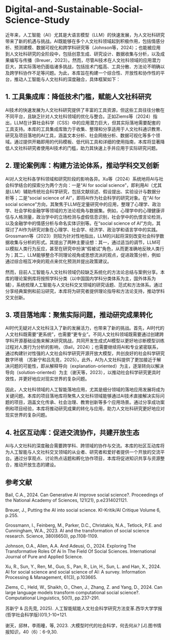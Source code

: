 # Digital-and-Sustainable-Social-Science-Study

近年来，人工智能（AI）尤其是大语言模型（LLM）的快速发展，为人文社科研究带来了新的机遇与挑战。AI既能够在多个人文社科领域起到积极作用，包括情感分析、预测建模、数据可视化和跨学科研究等（Johnson等，2024）；也能被应用到人文社科研究的全阶段中，包括创意生成、研究设计、数据收集与分析，以及成果编写与传播（Breuer，2023）。然而，尽管AI技术在人文社科领域的应用潜力巨大，其实际落地仍面临诸多挑战，包括技术门槛高、工具分散、方法论不明确以及跨学科协作不足等问题。为此，本库旨在构建一个综合性、开放性和协作性的平台，推动人工智能与人文社科的深度融合，具体框架如下：
## 1. 工具集成库：降低技术门槛，赋能人文社科研究
AI技术的快速发展为人文社科研究提供了丰富的工具资源，但这些工具往往分散在不同平台，且缺乏针对人文社科领域的优化与整合。正如Ziems等（2024）指出，LLM在计算社会科学（CSS）中的应用潜力巨大，但其实际落地需要配套的工具支持。本库的工具集成库致力于收集、整理和分享适用于人文社科通识教育、研究及项目落地的AI工具，涵盖文本分析、社会网络分析、数据可视化等多个领域。通过提供开箱即用的代码模板、低代码工具和详细的使用指南，本库将显著降低人文社科研究者使用AI技术的门槛，助力其快速上手并应用于实际研究问题。
## 2. 理论案例库：构建方法论体系，推动学科交叉创新
AI对人文社科各学科领域和研究阶段的影响各异。Xu等（2024）系统地将AI与社会科学结合的探索分为两个方向：一是“AI for social science”，即利用AI（尤其是LLM）辅助传统社会科学研究，包括文献综述、假设提出、实验设计与数据分析等；二是“social science of AI”，即将AI作为社会科学的研究对象。在“AI for social science”方向，其聚焦于LLM在定量研究中的应用，整理了心理学、政治学、社会学和金融学等领域的方法论视角与数据集。例如，心理学中的心理健康评估与人格测量，政治学中的立场检测与虚假信息识别，社会学中的仇恨言论检测，以及金融学中的情感分析与命名实体识别等。在“social science of AI”方向，其探讨了AI作为研究对象在心理学、社会学、经济学、政治学和语言学中的实践。Grossmann等（2023）则较为针对性地指出，LLM的兴起将深刻改变社会科学数据收集与分析的形式。其提出了两种主要设想：其一，通过适当的调节，LLM可以模拟人类行为反应，甚至在研究中扮演“假被试”角色，从而更准确地反映人类行为；其二，LLM能够整合不同理论视角或思想流派的观点，促进政策分析，例如通过综合相互冲突的观点来优化预测并提出政策建议。

然而，目前人工智能与人文社科领域仍较缺乏系统化的方法论总结与案例分享。本库的理论案例库将按照学科分类（以中国国内学科分类体系为主，国外体系为辅），系统梳理人工智能与人文社科交叉领域的研究话题、范式和方法体系。通过分享经典案例和前沿研究，本库将为研究者提供理论指导和方法论支持，推动学科交叉创新。
## 3. 项目落地库：聚焦实际问题，推动研究成果转化
AI时代无疑对人文社科注入了新的发展活力，也带来了新的挑战。首先，AI时代的人文社科既需要“更系统”，也需要“更专业”。不同人文社科领域既需要通过创建跨学科开源基础设施来解决研究挑战，共同开发生成式AI模型以更好地诊断模型训练过程对人类行为分析的影响，（Bail，2024）；也需要继续将AI和专业紧密联系，通过构建针对性强的人文社会科学研究开源开放大模型，共创良好的社会科学研究数字环境 （苏新宁和吕先竞，2025）。此外，AI为人文社科提供了更加接近于解决问题的可能性，即从解释导向（explanation-oriented）为主，逐渐转向以解决导向（solution-oriented）为主（谢天等，2023），以推动社会科学研究更具时效性，并更好地应对现实世界的复杂问题。

因此，人文社科领域的人工智能落地应用，尤其是细分领域的落地应用发展将成为关键问题。本库的项目落地库将聚焦人文社科领域能够通过AI技术直接解决实际问题的项目，涵盖文化传承、社会治理、教育创新等多个应用场景。通过分享成功案例和项目经验，本库将推动研究成果的转化与应用，助力人文社科研究更好地应对现实世界的复杂问题。 
## 4. 社区互动库：促进交流协作，共建开放生态
AI与人文社科的深度融合需要跨学科、跨领域的协作与交流。本库的社区互动库将为人工智能与人文社科交叉领域的从业者、研究者和爱好者提供一个开放的交流平台。通过分享观点、讨论热点话题和孵化协作项目，本库将促进知识共享与资源整合，推动开放生态的建设。


## 参考文献
Bail, C.A., 2024. Can Generative AI improve social science?. Proceedings of the National Academy of Sciences, 121(21), p.e2314021121.

Breuer, J., Putting the AI into social science. KI-Kritik/AI Critique Volume 6, p.255.

Grossmann, I., Feinberg, M., Parker, D.C., Christakis, N.A., Tetlock, P.E. and Cunningham, W.A., 2023. AI and the transformation of social science research. Science, 380(6650), pp.1108-1109.

Johnson, O.A., Allen, A.A. And Adeusi, O., 2024. Exploring The Transformative Roles Of Ai In The Field Of Social Sciences. International Journal of Pure and Applied Science.

Xu, R., Sun, Y., Ren, M., Guo, S., Pan, R., Lin, H., Sun, L. and Han, X., 2024. AI for social science and social science of AI: A survey. Information Processing & Management, 61(3), p.103665.

Ziems, C., Held, W., Shaikh, O., Chen, J., Zhang, Z. and Yang, D., 2024. Can large language models transform computational social science?. Computational Linguistics, 50(1), pp.237-291. 

苏新宁 & 吕先竞, 2025). 人工智能赋能人文社会科学研究方法变革.西华大学学报(哲学社会科学版)(01),1-10+121.

谢天，邱林，李雨曈，等, 2023. .大模型时代的社会科学，何去何从? [J].图书情报知识，40（6）：6-9,30.
